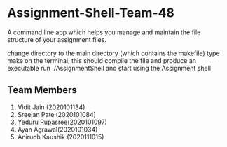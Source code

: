 # Assignment-Shell-Team-48
A command line app which helps you manage and maintain the file structure of your assignment files.

change directory to the main directory (which contains the makefile) 
type make on the terminal, this should compile the file and produce an executable
run ./AssignmentShell and start using the Assignment shell

## Team Members
1. Vidit Jain (2020101134)
2. Sreejan Patel(2020101084)
3. Yeduru Rupasree(2020101097)
4. Ayan Agrawal(2020101034)
5. Anirudh Kaushik (2020111015)
